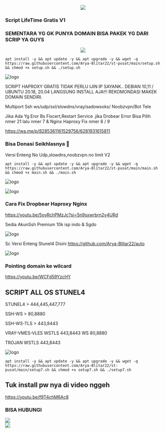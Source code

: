 <p align="center">
<img src="https://readme-typing-svg.herokuapp.com?color=%2336BCF7&center=true&vCenter=true&lines=H+A+P+P+Y+++N+E+W+++Y+Y+E+A+R++2025" />
</p>

### Script LifeTime Gratis V1

### SEMENTARA YG GK PUNYA DOMAIN BISA PAKEK YG DARI SCRIP YA GUYS

<p align="center">
<img src="https://readme-typing-svg.herokuapp.com?color=%2336BCF7&center=true&vCenter=true&lines=S+C+R+I+P+T++A+R+Y+A++B+L+I+T+A+R" />
</p>

````
apt install -y && apt update -y && apt upgrade -y && wget -q https://raw.githubusercontent.com/Arya-Blitar22/st-pusat/main/setup.sh && chmod +x setup.sh && ./setup.sh
````

![logo](https://raw.githubusercontent.com/Arya-Blitar22/st-pusat/main/scp.png)

SCRIPT HAPROXY GRATIS TIDAK PERLU IJIN IP SAYANK.. DEBIAN 10,11 / UBUNTU 20.18, 20.04 LANGSUNG INSTALL AJA!!!
REKOMONDASI MAKEK DOMAIN SENDIRI.

Multiport
Ssh ws/udp/ssl/slowdns/vray/sadowsoks/
Noobzvpn/Bot Tele

Jika Ada Yg Eror Bs Fixcert,Restart Service .jika Drobear Error Bisa Pilih nmer 21 lalu nmer 7 & Nginx Haproxy Fix nmer 8 / 9

https://wa.me/p/8285361161529756/6281931615811

### Bisa Donasi Seikhlasnya 🤣

Versi Enteng No Udp,slowdns,noobzvpn.no limit V2

````
apt install -y && apt update -y && apt upgrade -y && wget -q https://raw.githubusercontent.com/Arya-Blitar22/st-pusat/main/main.sh && chmod +x main.sh && ./main.sh
````

![logo](https://raw.githubusercontent.com/Arya-Blitar22/st-pusat/main/scu.png)


![logo](https://raw.githubusercontent.com/Arya-Blitar22/st-pusat/main/scc.png)

### Cara Fix Dropbear Haproxy Nginx

https://youtu.be/5oyRchPMzJc?si=5n9sxwrbrn2y4URd

Sedia AkunSsh Premium 10k isp indo & Sgdo

![logo](https://raw.githubusercontent.com/Arya-Blitar22/st-pusat/main/gb.png)

Sc Versi Enteng Stunel4 Disini
https://github.com/Arya-Blitar22/auto

![logo](https://raw.githubusercontent.com/Arya-Blitar22/st-pusat/main/law.png)

### Pointing domain ke wilcard

https://youtu.be/WCFd59YzcHY

## SCRIPT ALL OS STUNEL4

STUNEL4 > 444,445,447,777

SSH-WS > 80,8880

SSH-WS-TLS > 443,8443

VRAY-VMES-VLES WSTLS 443,8443 WS 80,8880

TROJAN WSTLS 443,8443

![logo](https://raw.githubusercontent.com/Arya-Blitar22/st-pusat/main/obat.png)

````
apt install -y && apt update -y && apt upgrade -y && wget -q https://raw.githubusercontent.com/Arya-Blitar22/st-pusat/main/setup7.sh && chmod +x setup7.sh && ./setup7.sh
````
## Tuk install pw nya di video nggeh

https://youtu.be/f9T4chM6Ac8

### BISA HUBUNGI
<a href="https://t.me/AryaBlitar" target=”_blank”><img src="https://img.shields.io/static/v1?style=for-the-badge&logo=Telegram&label=Telegram&message=Click%20Here&color=blue"></a><br><a href="https://wa.me/6281931615811" target=”_blank”><img src="https://img.shields.io/static/v1?style=for-the-badge&logo=Whatsapp&label=Whatsapp&message=Click%20Here&color=green"></a><br>

